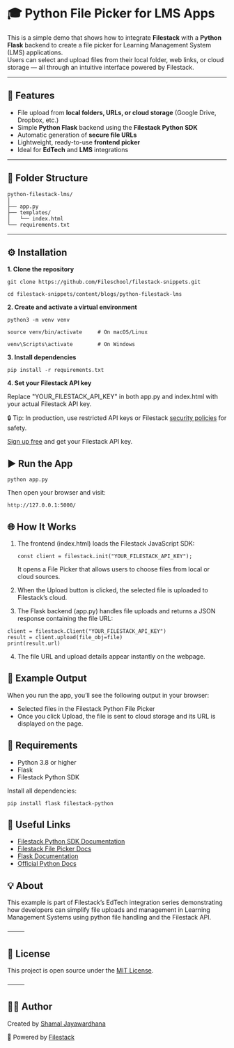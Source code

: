 # 🎓 Python File Picker for LMS Apps

This is a simple demo that shows how to integrate **Filestack** with a **Python Flask** backend to create a file picker for Learning Management System (LMS) applications.  
Users can select and upload files from their local folder, web links, or cloud storage — all through an intuitive interface powered by Filestack.

---

## 🚀 Features
- File upload from **local folders, URLs, or cloud storage** (Google Drive, Dropbox, etc.)
- Simple **Python Flask** backend using the **Filestack Python SDK**
- Automatic generation of **secure file URLs**
- Lightweight, ready-to-use **frontend picker**
- Ideal for **EdTech** and **LMS** integrations

---

## 🧩 Folder Structure

```
python-filestack-lms/
│
├── app.py
├── templates/
│   └── index.html
└── requirements.txt
```
---

## ⚙️ Installation

**1. Clone the repository**
   
   `git clone https://github.com/Fileschool/filestack-snippets.git`
   
   `cd filestack-snippets/content/blogs/python-filestack-lms`

**2. Create and activate a virtual environment**

   `python3 -m venv venv`
   
   `source venv/bin/activate     # On macOS/Linux`
   
   `venv\Scripts\activate        # On Windows`

**3. Install dependencies**

   `pip install -r requirements.txt`

**4. Set your Filestack API key**

Replace "YOUR_FILESTACK_API_KEY" in both app.py and index.html with your actual Filestack API key.

🔒 Tip: In production, use restricted API keys or Filestack [security policies](https://www.filestack.com/docs/security/policies/) for safety.

[Sign up free](https://www.filestack.com/signup-start/) and get your Filestack API key.

## ▶️ Run the App

`python app.py`

Then open your browser and visit:

`http://127.0.0.1:5000/`

## 🌐 How It Works

1. The frontend (index.html) loads the Filestack JavaScript SDK:

    `const client = filestack.init("YOUR_FILESTACK_API_KEY");`

   It opens a File Picker that allows users to choose files from local or cloud sources.

2. When the Upload button is clicked, the selected file is uploaded to Filestack’s cloud.

3. The Flask backend (app.py) handles file uploads and returns a JSON response containing the file URL:

```
client = filestack.Client("YOUR_FILESTACK_API_KEY")
result = client.upload(file_obj=file)
print(result.url)
```

4. The file URL and upload details appear instantly on the webpage.
	
## 🧠 Example Output

When you run the app, you’ll see the following output in your browser:

- Selected files in the Filestack Python File Picker
- Once you click Upload, the file is sent to cloud storage and its URL is displayed on the page.

## 🧰 Requirements

- Python 3.8 or higher
- Flask
- Filestack Python SDK

Install all dependencies:

`pip install flask filestack-python`

## 🔗 Useful Links

- [Filestack Python SDK Documentation](https://www.filestack.com/docs/api/sdk/python/)
- [Filestack File Picker Docs](https://www.filestack.com/docs/uploads/pickers/)
- [Flask Documentation](https://flask.palletsprojects.com/en/stable/)
- [Official Python Docs](https://docs.python.org/3/)

## 💡 About

This example is part of Filestack’s EdTech integration series demonstrating how developers can simplify file uploads and management in Learning Management Systems using python file handling and the Filestack API.

⸻

## 📝 License

This project is open source under the [MIT License](https://github.com/fileschool/filestack-snippets/blob/main/content/blogs/python-filestack-lms/LICENSE).

⸻

## 👨‍💻 Author

Created by [Shamal Jayawardhana](https://www.linkedin.com/in/shamal-jayawardhana/)

💼 Powered by [Filestack](https://www.filestack.com/)
